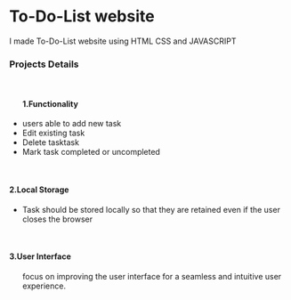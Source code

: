# To-Do-List website
I made To-Do-List website using HTML CSS and JAVASCRIPT <br>
<h3>Projects Details</h3><br>
<ul>
<h4>1.Functionality</h4>
<li>users able to add new task</li>
  <li>Edit existing task</li>
  <li>Delete tasktask</li>
  <li>Mark task completed or uncompleted</li>
</ul>
<br>
<h4>2.Local Storage</h4>
<ul>
  <li>Task should be stored locally so that they are retained even if the user closes the browser</li>
</ul>
<br>
<h4>3.User Interface </h4>
<ul>
  focus on improving the user interface for a seamless and intuitive user experience.
</ul>
